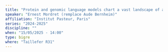 ```yaml
---
title: "Protein and genomic language models chart a vast landscape of antiphage defenses"
speaker: "Ernest Mordret (remplace Aude Bernheim)"
affiliation: "Institut Pasteur, Paris"
series: "2024-2025"
discipline: ""
when: "15/05/2025 - 14:00"
type: bigre
where: "Taillefer R31"
---
```

